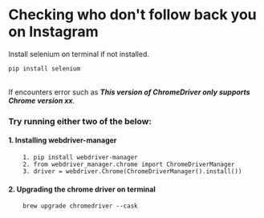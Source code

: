# Checking who don't follow back you on Instagram
Install selenium on terminal if not installed. 

    pip install selenium

\
If encounters error such as **_This version of ChromeDriver only supports Chrome version xx_**.
### Try running either two of the below:
#### 1. Installing webdriver-manager
        1. pip install webdriver-manager
        2. from webdriver_manager.chrome import ChromeDriverManager
        3. driver = webdriver.Chrome(ChromeDriverManager().install())

#### 2. Upgrading the chrome driver on terminal
        brew upgrade chromedriver --cask


